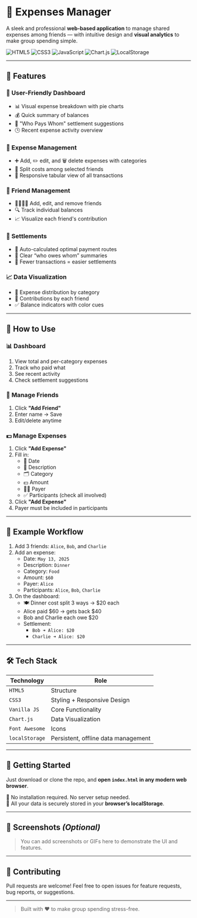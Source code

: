 # 💸 Expenses Manager

A sleek and professional **web-based application** to manage shared expenses among friends — with intuitive design and **visual analytics** to make group spending simple.

![HTML5](https://img.shields.io/badge/HTML5-E34F26?logo=html5&logoColor=white&style=flat-square)
![CSS3](https://img.shields.io/badge/CSS3-1572B6?logo=css3&logoColor=white&style=flat-square)
![JavaScript](https://img.shields.io/badge/JavaScript-F7DF1E?logo=javascript&logoColor=black&style=flat-square)
![Chart.js](https://img.shields.io/badge/Chart.js-FF6384?logo=chartdotjs&logoColor=white&style=flat-square)
![LocalStorage](https://img.shields.io/badge/Data-localStorage-orange?style=flat-square)

---

## 🌟 Features

### 🧭 User-Friendly Dashboard
- 📊 Visual expense breakdown with pie charts
- 💰 Quick summary of balances
- 🔄 "Who Pays Whom" settlement suggestions
- 🕒 Recent expense activity overview

### 🧾 Expense Management
- ➕ Add, ✏️ edit, and 🗑️ delete expenses with categories
- 👥 Split costs among selected friends
- 🧮 Responsive tabular view of all transactions

### 👤 Friend Management
- 👨‍👩‍👧‍👦 Add, edit, and remove friends
- 🔍 Track individual balances
- 📈 Visualize each friend's contribution

### 🤝 Settlements
- 🧠 Auto-calculated optimal payment routes
- 👀 Clear “who owes whom” summaries
- 🚀 Fewer transactions = easier settlements

### 📈 Data Visualization
- 🍕 Expense distribution by category
- 💸 Contributions by each friend
- ✅ Balance indicators with color cues

---

## 🧪 How to Use

### 📊 **Dashboard**
1. View total and per-category expenses
2. Track who paid what
3. See recent activity
4. Check settlement suggestions

### 💼 **Manage Friends**
1. Click **"Add Friend"**
2. Enter name → Save
3. Edit/delete anytime

### 💵 **Manage Expenses**
1. Click **"Add Expense"**
2. Fill in:
   - 📅 Date
   - 📝 Description
   - 🗂️ Category
   - 💵 Amount
   - 🙋‍♂️ Payer
   - ✅ Participants (check all involved)
3. Click **"Add Expense"**
4. Payer must be included in participants

---

## 📘 Example Workflow

1. Add 3 friends: `Alice`, `Bob`, and `Charlie`  
2. Add an expense:
   - Date: `May 13, 2025`
   - Description: `Dinner`
   - Category: `Food`
   - Amount: `$60`
   - Payer: `Alice`
   - Participants: `Alice`, `Bob`, `Charlie`
3. On the dashboard:
   - 🍽️ Dinner cost split 3 ways → $20 each
   - Alice paid $60 → gets back $40
   - Bob and Charlie each owe $20
   - Settlement:  
     - `Bob ➜ Alice: $20`  
     - `Charlie ➜ Alice: $20`

---

## 🛠️ Tech Stack

| Technology     | Role                                 |
|----------------|--------------------------------------|
| `HTML5`        | Structure                            |
| `CSS3`         | Styling + Responsive Design          |
| `Vanilla JS`   | Core Functionality                   |
| `Chart.js`     | Data Visualization                   |
| `Font Awesome` | Icons                                |
| `localStorage` | Persistent, offline data management  |

---

## 🚀 Getting Started

Just download or clone the repo, and **open `index.html` in any modern web browser**.

📁 No installation required. No server setup needed.  
🧠 All your data is securely stored in your **browser’s localStorage**.

---

## 📸 Screenshots *(Optional)*

> You can add screenshots or GIFs here to demonstrate the UI and features.

---

## 🙌 Contributing

Pull requests are welcome! Feel free to open issues for feature requests, bug reports, or suggestions.

---

> Built with ❤️ to make group spending stress-free.

